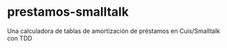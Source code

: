 # prestamos-smalltalk
Una calculadora de tablas de amortización de préstamos en Cuis/Smalltalk con TDD
